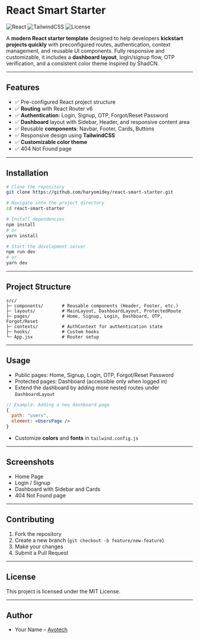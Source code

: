 # React Smart Starter

![React](https://img.shields.io/badge/React-18.0-blue?style=flat-square)
![TailwindCSS](https://img.shields.io/badge/TailwindCSS-3.0-green?style=flat-square)
![License](https://img.shields.io/badge/License-MIT-yellow?style=flat-square)

A **modern React starter template** designed to help developers **kickstart projects quickly** with preconfigured routes, authentication, context management, and reusable UI components. Fully responsive and customizable, it includes a **dashboard layout**, login/signup flow, OTP verification, and a consistent color theme inspired by ShadCN.

---

## Features

* ✅ Pre-configured React project structure
* ✅ **Routing** with React Router v6
* ✅ **Authentication**: Login, Signup, OTP, Forgot/Reset Password
* ✅ **Dashboard** layout with Sidebar, Header, and responsive content area
* ✅ Reusable **components**: Navbar, Footer, Cards, Buttons
* ✅ Responsive design using **TailwindCSS**
* ✅ **Customizable color theme**
* ✅ 404 Not Found page

---

## Installation

```bash
# Clone the repository
git clone https://github.com/haryomidey/react-smart-starter.git

# Navigate into the project directory
cd react-smart-starter

# Install dependencies
npm install
# or
yarn install

# Start the development server
npm run dev
# or
yarn dev
```

---

## Project Structure

```
src/
├─ components/       # Reusable components (Header, Footer, etc.)
├─ layouts/          # MainLayout, DashboardLayout, ProtectedRoute
├─ pages/            # Home, Signup, Login, Dashboard, OTP, Forgot/Reset
├─ contexts/         # AuthContext for authentication state
├─ hooks/            # Custom hooks
└─ App.jsx           # Router setup
```

---

## Usage

* Public pages: Home, Signup, Login, OTP, Forgot/Reset Password
* Protected pages: Dashboard (accessible only when logged in)
* Extend the dashboard by adding more nested routes under `DashboardLayout`

```jsx
// Example: Adding a new dashboard page
{
  path: "users",
  element: <UsersPage />
}
```

* Customize **colors** and **fonts** in `tailwind.config.js`

---

## Screenshots

* Home Page
* Login / Signup
* Dashboard with Sidebar and Cards
* 404 Not Found page

---

## Contributing

1. Fork the repository
2. Create a new branch (`git checkout -b feature/new-feature`)
3. Make your changes
4. Submit a Pull Request

---

## License

This project is licensed under the MIT License.

---

## Author

* Your Name – [Ayotech](https://portfolio-six-flax-15.vercel.app/)
